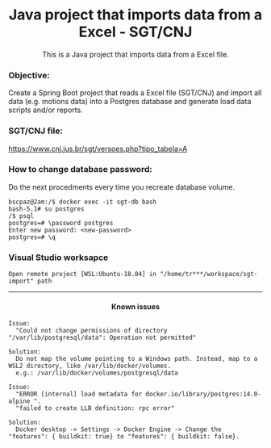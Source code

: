 <h1 align="center">Java project that imports data from a Excel - SGT/CNJ</h1>
<p align="center">This is a Java project that imports data from a Excel file.</p>

### Objective:
<p>Create a Spring Boot project that reads a Excel file (SGT/CNJ) and import all data (e.g. motions data) into a Postgres database and generate load data scripts and/or reports.</p>

### SGT/CNJ file:
https://www.cnj.jus.br/sgt/versoes.php?tipo_tabela=A

### How to change database password:
Do the next procedments every time you recreate database volume.
```console
bscpaz@2am:/$ docker exec -it sgt-db bash
bash-5.1# su postgres
/$ psql
postgres=# \password postgres
Enter new password: <new-password>
postgres=# \q
```

### Visual Studio worksapce
```console
Open remote project [WSL:Ubuntu-18.04] in "/home/tr***/workspace/sgt-import" path
```

<hr>
<h4 align="center">Known issues</h4>

```
Issue: 
  "Could not change permissions of directory "/var/lib/postgresql/data": Operation not permitted"
  
Solution:
  Do not map the volume pointing to a Windows path. Instead, map to a WSL2 directory, like /var/lib/docker/volumes.
  e.g.: /var/lib/docker/volumes/postgresql/data
```

```
Issue: 
  "ERROR [internal] load metadata for docker.io/library/postgres:14.0-alpine ".
  "failed to create LLB definition: rpc error"
  
Solution:
  Docker desktop -> Settings -> Docker Engine -> Change the "features": { buildkit: true} to "features": { buildkit: false}.
```

